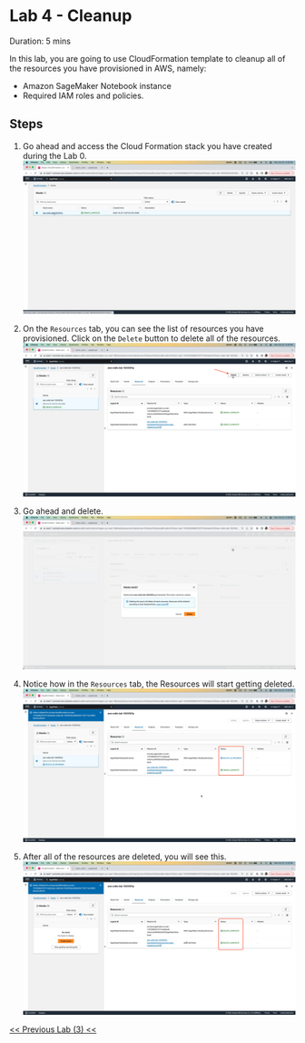 # Lab 4 - Cleanup
Duration: 5 mins


In this lab, you are going to use CloudFormation template to cleanup all of the resources you have provisioned in AWS, namely:
- Amazon SageMaker Notebook instance
- Required IAM roles and policies.

## Steps

1. Go ahead and access the Cloud Formation stack you have created during the Lab 0.
![](images/cleanup-1.png)

2. On the `Resources` tab, you can see the list of resources you have provisioned. Click on the `Delete` button to delete all of the resources.
![](images/cleanup-2.png)

3. Go ahead and delete.
![](images/cleanup-3.png)

4. Notice how in the `Resources` tab, the Resources will start getting deleted.
![](images/cleanup-4.png)

5. After all of the resources are deleted, you will see this.
![](images/cleanup-5.png)


[<< Previous Lab (3) <<](Lab&#32;3&#32;-&#32;Getting&#32;started&#32;with&#32;VSS&#32;on&#32;Redis&#32;Enterprise&#32;Cloud)
